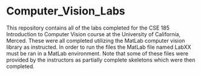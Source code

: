 # Computer_Vision_Labs

This repository contains all of the labs completed for the CSE 185 Introduction
to Computer Vision course at the University of California, Merced. These were all
completed utilizing the MatLab computer vision library as instructed. In order to 
run the files the MatLab file named LabXX must be ran in a MatLab environment. Note
that some of these files were provided by the instructors as partially complete skeletons
which were then completed. 
